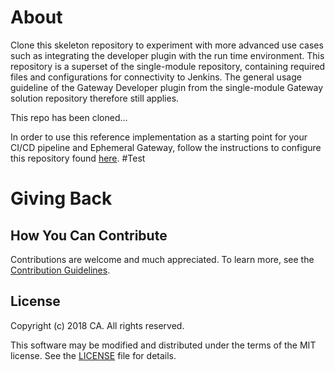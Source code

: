 
# About
Clone this skeleton repository to experiment with more advanced use cases such as integrating the developer plugin with the run time environment. This repository is a superset of the single-module repository, containing required files and configurations for connectivity to Jenkins. The general usage guideline of the Gateway Developer plugin from the single-module Gateway solution repository therefore still applies. 

This repo has been cloned...

In order to use this reference implementation as a starting point for your CI/CD pipeline and Ephemeral Gateway, follow the instructions to configure this repository found [here](https://github.com/CAAPIM/APIM-Gateway-Developer-Tools/wiki/ephemeral-gateway-setup-guide).
#Test
# Giving Back
## How You Can Contribute
Contributions are welcome and much appreciated. To learn more, see the [Contribution Guidelines][contributing].

## License

Copyright (c) 2018 CA. All rights reserved.

This software may be modified and distributed under the terms
of the MIT license. See the [LICENSE][license-link] file for details.


 [license-link]: /LICENSE
 [contributing]: /CONTRIBUTING.md
